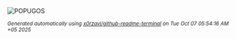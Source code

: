 <div align="justify">
<picture>
    <source media="(prefers-color-scheme: dark)" srcset="https://i.ibb.co/8L7jFc3M/output-gif.gif">
    <source media="(prefers-color-scheme: light)" srcset="https://i.ibb.co/8L7jFc3M/output-gif.gif">
    <img alt="POPUGOS" src="https://i.ibb.co/8L7jFc3M/output-gif.gif">
</picture>

<sub><i>Generated automatically using [x0rzavi/github-readme-terminal](https://github.com/x0rzavi/github-readme-terminal) on Tue Oct 07 05:54:16 AM +05 2025</i></sub>
</div>